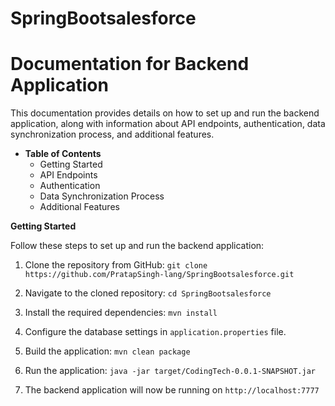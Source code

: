 # SpringBootsalesforce

# **Documentation for Backend Application**
This documentation provides details on how to set up and run the backend application, along with information about API endpoints, authentication, data synchronization process, and additional features.

- **Table of Contents** 
    - Getting Started
    - API Endpoints
    - Authentication
    - Data Synchronization Process
    - Additional Features

**Getting Started**

Follow these steps to set up and run the backend application:

1. Clone the repository from GitHub: `git clone https://github.com/PratapSingh-lang/SpringBootsalesforce.git`

2. Navigate to the cloned repository: `cd SpringBootsalesforce`
3. Install the required dependencies: `mvn install`

4. Configure the database settings in `application.properties` file.
4. Build the application: `mvn clean package`
5. Run the application: `java -jar target/CodingTech-0.0.1-SNAPSHOT.jar`
6. The backend application will now be running on `http://localhost:7777`